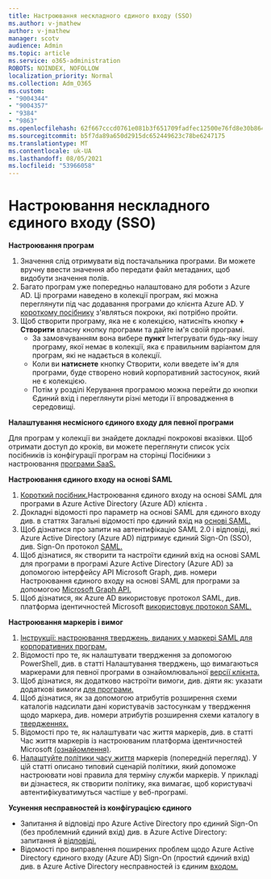 ```yaml
---
title: Настроювання нескладного єдиного входу (SSO)
ms.author: v-jmathew
author: v-jmathew
manager: scotv
audience: Admin
ms.topic: article
ms.service: o365-administration
ROBOTS: NOINDEX, NOFOLLOW
localization_priority: Normal
ms.collection: Adm_O365
ms.custom:
- "9004344"
- "9004357"
- "9384"
- "9863"
ms.openlocfilehash: 62f667cccd0761e081b3f651709fadfec12500e76fd8e30b8649a28e99001e4c
ms.sourcegitcommit: b5f7da89a650d2915dc652449623c78be6247175
ms.translationtype: MT
ms.contentlocale: uk-UA
ms.lasthandoff: 08/05/2021
ms.locfileid: "53966058"
---
```

# <a name="configure-seamless-single-sign-on-sso"></a>Настроювання нескладного єдиного входу (SSO)

**Настроювання програм**

1. Значення слід отримувати від постачальника програми. Ви можете вручну ввести значення або передати файл метаданих, щоб видобути значення полів.
2. Багато програм уже попередньо налаштовано для роботи з Azure AD. Ці програми наведено в колекції програм, які можна переглянути під час додавання програми до клієнта Azure AD. У [короткому посібнику](https://docs.microsoft.com/azure/active-directory/manage-apps/add-application-portal-configure) з'являться покроки, які потрібно пройти.
3. Щоб створити програму, яка не є колекцією, натисніть кнопку **+ Створити** власну кнопку програми та дайте ім'я своїй програмі.
    - За замовчуванням вона вибере **пункт** Інтегрувати будь-яку іншу програму, якої немає в колекції, яка є правильним варіантом для програм, які не надається в колекції.
    - Коли ви **натиснете** кнопку Створити, коли введете ім'я для програми, буде створено новий корпоративний застосунок, який не є колекцією.
    - Потім у розділі Керування  програмою можна  перейти до кнопки Єдиний вхід і переглянути різні методи її впровадження в середовищі.

**Налаштування несмісного єдиного входу для певної програми**

Для програм у колекції ви знайдете докладні покрокові вказівки. Щоб отримати доступ до кроків, ви можете переглянути список усіх посібників із конфігурації програм на сторінці Посібники з настроювання [програми SaaS.](https://docs.microsoft.com/azure/active-directory/saas-apps/tutorial-list)

**Настроювання єдиного входу на основі SAML**

1. [Короткий посібник.](https://docs.microsoft.com/azure/active-directory/manage-apps/add-application-portal-setup-sso)Настроювання єдиного входу на основі SAML для програми в Azure Active Directory (Azure AD) клієнта .
2. Докладні відомості про параметр на основі SAML для єдиного входу див. в статтях Загальні відомості про єдиний вхід на [основі SAML.](https://docs.microsoft.com/azure/active-directory/manage-apps/configure-saml-single-sign-on)
3. Щоб дізнатися про запити на автентифікацію SAML 2.0 і відповіді, які Azure Active Directory (Azure AD) підтримує єдиний Sign-On (SSO), див. Sign-On протокол [SAML.](https://docs.microsoft.com/azure/active-directory/develop/single-sign-on-saml-protocol)
4. Щоб дізнатися, як створити та настроїти єдиний вхід на основі SAML для програми в програмі Azure Active Directory (Azure AD) за допомогою інтерфейсу API Microsoft Graph, див. номери Настроювання єдиного входу на основі SAML для програми за допомогою [Microsoft Graph API.](https://docs.microsoft.com/graph/application-saml-sso-configure-api)
5. Щоб дізнатися, як Azure AD використовує протокол SAML, див. платформа ідентичностей Microsoft [використовує протокол SAML.](https://docs.microsoft.com/azure/active-directory/develop/active-directory-saml-protocol-reference)

**Настроювання маркерів і вимог**

1. [Інструкції: настроювання тверджень, виданих у маркері SAML для корпоративних програм.](https://docs.microsoft.com/azure/active-directory/develop/active-directory-saml-claims-customization)
2. Відомості про те, як налаштувати твердження за допомогою PowerShell, див. в статті Налаштування тверджень, що вимагаються маркерами для певної програми в ознайомлювальної [версії клієнта.](https://docs.microsoft.com/azure/active-directory/develop/active-directory-claims-mapping)
3. Щоб дізнатися, як додатково настроїти вимоги, див. діяти як: указати додаткові вимоги [для програми.](https://docs.microsoft.com/azure/active-directory/develop/active-directory-optional-claims)
4. Щоб дізнатися, як за допомогою атрибутів розширення схеми каталогів надсилати дані користувачів застосункам у твердження щодо маркера, див. номери атрибутів розширення схеми каталогу в [твердженнях.](https://docs.microsoft.com/azure/active-directory/develop/active-directory-schema-extensions)
5. Відомості про те, як налаштувати час життя маркерів, див. в статті Час життя маркерів із настроюваним платформа ідентичностей Microsoft [(ознайомлення)](https://docs.microsoft.com/azure/active-directory/develop/active-directory-configurable-token-lifetimes).
6. [Налаштуйте політики часу життя](https://docs.microsoft.com/azure/active-directory/develop/configure-token-lifetimes) маркерів (попередній перегляд). У цій статті описано типовий сценарій політики, який допоможе настроювати нові правила для терміну служби маркерів. У прикладі ви дізнаєтеся, як створити політику, яка вимагає, щоб користувачі автентифікуватимуться частіше у веб-програмі.

**Усунення несправностей із конфігурацією єдиного**

- Запитання й відповіді про Azure Active Directory про єдиний Sign-On (без проблемний єдиний вхід) див. в Azure Active Directory: запитання й [відповіді.](https://docs.microsoft.com/azure/active-directory/hybrid/how-to-connect-sso-faq)
- Відомості про виправлення поширених проблем щодо Azure Active Directory єдиного входу (Azure AD) Sign-On (простий єдиний вхід) див. в Azure Active Directory несправностей із єдиним [входом.](https://docs.microsoft.com/azure/active-directory/hybrid/tshoot-connect-sso)
